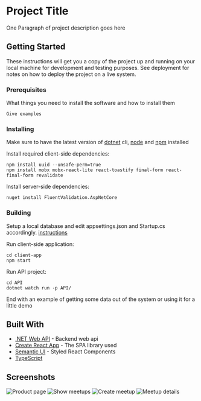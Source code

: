 # Project Title

One Paragraph of project description goes here

## Getting Started

These instructions will get you a copy of the project up and running on your local machine for development and testing purposes. See deployment for notes on how to deploy the project on a live system.

### Prerequisites

What things you need to install the software and how to install them

```
Give examples
```

### Installing

Make sure to have the latest version of [dotnet](https://docs.microsoft.com/en-us/dotnet/core/tools/?tabs=netcore2x) cli, [node](https://nodejs.org/en/download/) and [npm](https://www.npmjs.com/get-npm) installed

Install required client-side dependencies:

```
npm install uuid --unsafe-perm=true
npm install mobx mobx-react-lite react-toastify final-form react-final-form revalidate
```

Install server-side dependencies:

```
nuget install FluentValidation.AspNetCore
```

### Building

Setup a local database and edit appsettings.json and Startup.cs accordingly. [instructions](https://docs.microsoft.com/en-us/aspnet/core/tutorials/razor-pages/sql?view=aspnetcore-3.1&tabs=visual-studio)

Run client-side application:

```
cd client-app
npm start
```

Run API project:

```
cd API
dotnet watch run -p API/
```

End with an example of getting some data out of the system or using it for a little demo

## Built With

- [.NET Web API](https://docs.microsoft.com/en-us/dotnet/core/) - Backend web api
- [Create React App](https://reactjs.org/docs/create-a-new-react-app.html) - The SPA library used
- [Semantic UI](https://react.semantic-ui.com/) - Styled React Components
- [TypeScript](https://www.typescriptlang.org/)

## Screenshots

![Product page](https://github.com/navedrizvi/MeetCode/tree/master/client-app/public/assets/screenshots/1.png?raw=true 'Product page')
![Show meetups](https://github.com/navedrizvi/MeetCode/tree/master/client-app/public/assets/screenshots/2.png?raw=true 'Show meetups')
![Create meetup](https://github.com/navedrizvi/MeetCode/tree/master/client-app/public/assets/screenshots/3.png?raw=true 'Create meetup')
![Meetup details](https://github.com/navedrizvi/MeetCode/tree/master/client-app/public/assets/screenshots/4.png?raw=true 'Meetup details')
